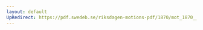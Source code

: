 ```yaml
---
layout: default
UpRedirect: https://pdf.swedeb.se/riksdagen-motions-pdf/1870/mot_1870__ak__00239/mot_1870__ak__00239_002.pdf
---
```


